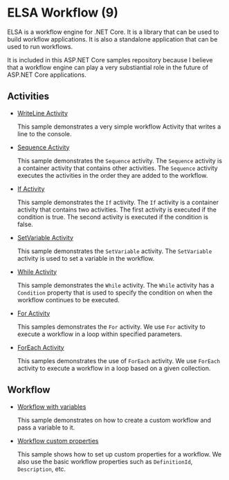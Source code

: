# ELSA Workflow (9)

ELSA is a workflow engine for .NET Core. It is a library that can be used to build workflow applications. It is also a standalone application that can be used to run workflows.

It is included in this ASP.NET Core samples repository because I believe that a workflow engine can play a very substiantial role in the future of ASP.NET Core applications.

## Activities

- [WriteLine Activity](writeline-activity)
    
    This sample demonstrates a very simple workflow Activity that writes a line to the console.

- [Sequence Activity](sequence-activity)

    This sample demonstrates the `Sequence` activity. The `Sequence` activity is a container activity that contains other activities. The `Sequence` activity executes the activities in the order they are added to the workflow.

- [If Activity](if-activity)

    This sample demonstrates the `If` activity. The `If` activity is a container activity that contains two activities. The first activity is executed if the condition is true. The second activity is executed if the condition is false.

- [SetVariable Activity](setvariable-activity)

    This sample demonstrates the `SetVariable` activity. The `SetVariable` activity is used to set a variable in the workflow.

- [While Activity](while-activity)

    This sample demonstrates the `While` activity.  The `While` activity has a `Condition` property that is used to specify the condition  on when the workflow continues to be executed. 

- [For Activity](for-activity)

    This samples demonstrates the `For` activity. We use `For` activity to execute a workflow in a loop within specified parameters. 

- [ForEach Activity](foreach-activity)

    This samples demonstrates the use of `ForEach` activity. We use `ForEach` activity to execute a workflow in a loop based on a given collection. 


## Workflow

- [Workflow with variables](workflow)
    
    This sample demonstrates on how to create a custom workflow and pass a variable to it.

- [Workflow custom properties](workflow-2)

    This sample shows how to set up custom properties for a workflow. We also use the basic workflow properties such as `DefinitionId`, `Description`, etc.